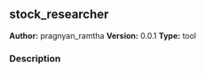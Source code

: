 ## stock_researcher

**Author:** pragnyan_ramtha
**Version:** 0.0.1
**Type:** tool

### Description




